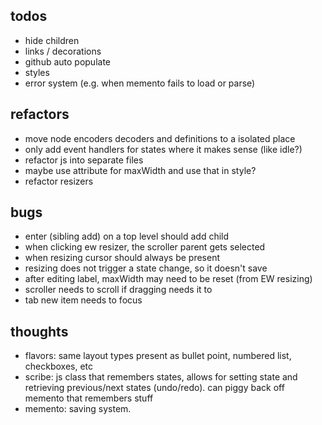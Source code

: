 ## todos

- hide children
- links / decorations
- github auto populate
- styles
- error system (e.g. when memento fails to load or parse)

## refactors

- move node encoders decoders and definitions to a isolated place
- only add event handlers for states where it makes sense (like idle?)
- refactor js into separate files
- maybe use attribute for maxWidth and use that in style?
- refactor resizers

## bugs

- enter (sibling add) on a top level should add child
- when clicking ew resizer, the scroller parent gets selected
- when resizing cursor should always be present
- resizing does not trigger a state change, so it doesn't save
- after editing label, maxWidth may need to be reset (from EW resizing)
- scroller needs to scroll if dragging needs it to
- tab new item needs to focus

## thoughts

- flavors: same layout types present as bullet point, numbered list, checkboxes, etc
- scribe: js class that remembers states, allows for setting state and retrieving previous/next states (undo/redo). can piggy back off memento that remembers stuff
- memento: saving system.
